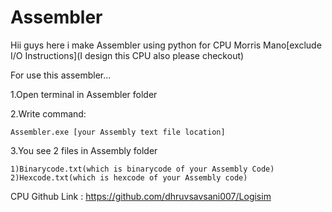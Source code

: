 # Assembler

Hii guys here i make Assembler using python for CPU Morris Mano[exclude I/O Instructions](I design this CPU also please checkout)

For use this assembler...

1.Open terminal in Assembler folder

2.Write command:
	
	Assembler.exe [your Assembly text file location] 

3.You see 2 files in Assembly folder 

	1)Binarycode.txt(which is binarycode of your Assembly Code)
	2)Hexcode.txt(which is hexcode of your Assembly code)

CPU Github Link : https://github.com/dhruvsavsani007/Logisim
